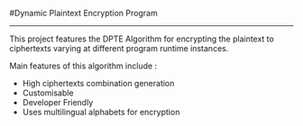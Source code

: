 #Dynamic Plaintext Encryption Program
<hr>
This project features the DPTE Algorithm for encrypting the plaintext to ciphertexts varying at different program runtime instances.

Main features of this algorithm include :

- High ciphertexts combination generation
- Customisable
- Developer Friendly
- Uses multilingual alphabets for encryption